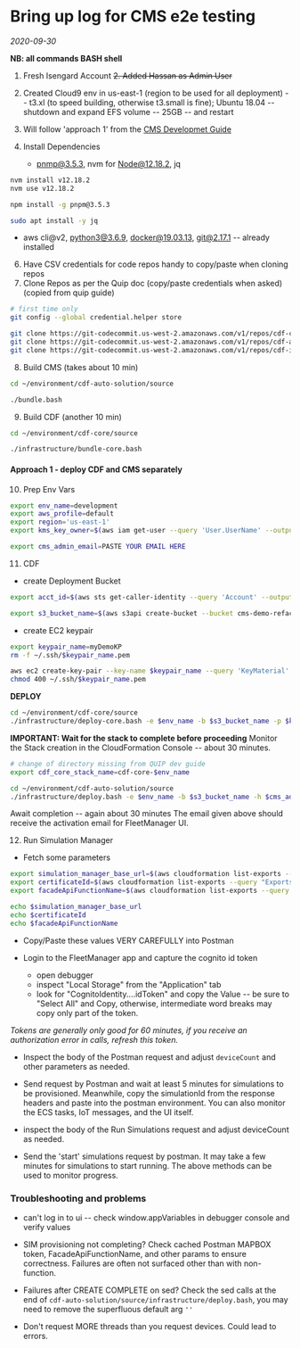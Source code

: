 # Bring up log for CMS e2e testing

_2020-09-30_

**NB: all commands BASH shell**

1. Fresh Isengard Account
~~2. Added Hassan as Admin User~~
3. Created Cloud9 env in us-east-1 (region to be used for all deployment)
    -- t3.xl (to speed building, otherwise t3.small is fine); Ubuntu 18.04
    -- shutdown and expand EFS volume -- 25GB -- and restart
4. Will follow 'approach 1' from the [CMS Developmet Guide](https://quip-amazon.com/hLrnALX7bgCd/CMS-Development)
5. Install Dependencies

    * pnmp@3.5.3, nvm for Node@12.18.2, jq 

```bash
nvm install v12.18.2
nvm use v12.18.2

npm install -g pnpm@3.5.3

sudo apt install -y jq
```


* aws cli@v2, python3@3.6.9, docker@19.03.13, git@2.17.1 -- already installed
    
6. Have CSV credentials for code repos handy to copy/paste when cloning repos 
7. Clone Repos as per the Quip doc (copy/paste credentials when asked)
(copied from quip guide)
```bash
# first time only
git config --global credential.helper store

git clone https://git-codecommit.us-west-2.amazonaws.com/v1/repos/cdf-core -b refactor_solution_builder
git clone https://git-codecommit.us-west-2.amazonaws.com/v1/repos/cdf-auto-solution 
git clone https://git-codecommit.us-west-2.amazonaws.com/v1/repos/cdf-infrastructure-demo
```


8. Build CMS (takes about 10 min)

```bash
cd ~/environment/cdf-auto-solution/source

./bundle.bash
```

9. Build CDF (another 10 min)

```bash
cd ~/environment/cdf-core/source

./infrastructure/bundle-core.bash
```

#### Approach 1 - deploy CDF and CMS separately
10. Prep Env Vars

```bash
export env_name=development
export aws_profile=default
export region='us-east-1'
export kms_key_owner=$(aws iam get-user --query 'User.UserName' --output text)
```

```bash
export cms_admin_email=PASTE YOUR EMAIL HERE
```

11. CDF
* create Deployment Bucket
```bash
export acct_id=$(aws sts get-caller-identity --query 'Account' --output text)

export s3_bucket_name=$(aws s3api create-bucket --bucket cms-demo-refactored-$acct_id | jq '.Location' | tr -d "\"" | tr -d "/")
```

* create EC2 keypair
```bash
export keypair_name=myDemoKP
rm -f ~/.ssh/$keypair_name.pem

aws ec2 create-key-pair --key-name $keypair_name --query 'KeyMaterial' --output text >~/.ssh/$keypair_name.pem
chmod 400 ~/.ssh/$keypair_name.pem
```

**DEPLOY**
```bash
cd ~/environment/cdf-core/source
./infrastructure/deploy-core.bash -e $env_name -b $s3_bucket_name -p $keypair_name -R $region -P $aws_profile -B -y s3://$s3_bucket_name/template-snippets/ -i 0.0.0.0/0 -K $kms_key_owner
```

**IMPORTANT: Wait for the stack to complete before proceeding**
Monitor the Stack creation in the CloudFormation Console -- about 30 minutes.

```bash
# change of directory missing from QUIP dev guide
export cdf_core_stack_name=cdf-core-$env_name

cd ~/environment/cdf-auto-solution/source
./infrastructure/deploy.bash -e $env_name -b $s3_bucket_name -h $cms_admin_email -P $aws_profile -l $cdf_core_stack_name -B -R $region -K $kms_key_owner 
```
Await completion -- again about 30 minutes
The email given above should receive the activation email for FleetManager UI.

12. Run Simulation Manager

* Fetch some parameters
```bash
export simulation_manager_base_url=$(aws cloudformation list-exports --query "Exports[?Name=='cdf-core-$env_name-simulationManager-apiGatewayUrl'].Value" --output text)
export certificateId=$(aws cloudformation list-exports --query "Exports[?Name=='cms-$env_name-certificateId'].Value" --output text)
export facadeApiFunctionName=$(aws cloudformation list-exports --query "Exports[?Name=='cms-$env_name-facade-restApiFunctionName'].Value" --output text)

echo $simulation_manager_base_url
echo $certificateId
echo $facadeApiFunctionName
```

* Copy/Paste these values VERY CAREFULLY into Postman

* Login to the FleetManager app and capture the cognito id token
    * open debugger
    * inspect "Local Storage" from the "Application" tab
    * look for "CognitoIdentity....idToken" and copy the Value -- be sure to "Select All" and Copy, otherwise, intermediate word breaks may copy only part of the token.

_Tokens are generally only good for 60 minutes, if you receive an authorization error in calls, refresh this token._

* Inspect the body of the Postman request and adjust `deviceCount` and other parameters as needed.

* Send request by Postman and wait at least 5 minutes for simulations to be provisioned. Meanwhile, copy the simulationId from the response headers and paste into the postman environment.  You can also monitor the ECS tasks, IoT messages, and the UI itself.

* inspect the body of the Run Simulations request and adjust deviceCount as needed.

* Send the 'start' simulations request by postman. It may take a few minutes for simulations to start running. The above methods can be used to monitor progress.


### Troubleshooting and problems
* can't log in to ui -- check window.appVariables in debugger console and verify values

* SIM provisioning not completing?  Check cached Postman MAPBOX token, FacadeApiFunctionName, and other params to ensure correctness. Failures are often not surfaced other than with non-function.

* Failures after CREATE COMPLETE on sed? Check the sed calls at the end of `cdf-auto-solution/source/infrastructure/deploy.bash`, you may need to remove the superfluous default arg `''`

* Don't request MORE threads than you request devices. Could lead to errors.
